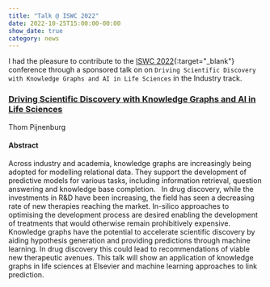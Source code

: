 ```yaml
---
title: "Talk @ ISWC 2022"
date: 2022-10-25T15:00:00-00:00
show_date: true
category: news
---
```


I had the pleasure to contribute to the [ISWC 2022](https://iswc2022.semanticweb.org){:target="_blank"} conference through a sponsored talk on  on `Driving Scientific Discovery with Knowledge Graphs and AI in Life Sciences` in the Industry track.

### [Driving Scientific Discovery with Knowledge Graphs and AI in Life Sciences](#)

Thom Pijnenburg

#### Abstract

Across industry and academia, knowledge graphs are increasingly being adopted for modelling relational data. They support the development of predictive models for various tasks, including information retrieval, question answering and knowledge base completion.
 
In drug discovery, while the investments in R&D have been increasing, the field has seen a decreasing rate of new therapies reaching the market. In-silico approaches to optimising the development process are desired enabling the development of treatments that would otherwise remain prohibitively expensive.
 
Knowledge graphs have the potential to accelerate scientific discovery by aiding hypothesis generation and providing predictions through machine learning. In drug discovery this could lead to recommendations of viable new therapeutic avenues. This talk will show an application of knowledge graphs in life sciences at Elsevier and machine learning approaches to link prediction.